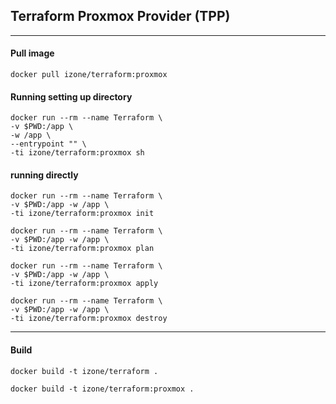 ## Terraform Proxmox Provider (TPP)
-----

#### Pull image
```
docker pull izone/terraform:proxmox
```
#### Running setting up directory
```
docker run --rm --name Terraform \
-v $PWD:/app \
-w /app \
--entrypoint "" \
-ti izone/terraform:proxmox sh
```
#### running directly
```
docker run --rm --name Terraform \
-v $PWD:/app -w /app \
-ti izone/terraform:proxmox init
```
```
docker run --rm --name Terraform \
-v $PWD:/app -w /app \
-ti izone/terraform:proxmox plan
```
```
docker run --rm --name Terraform \
-v $PWD:/app -w /app \
-ti izone/terraform:proxmox apply
```
```
docker run --rm --name Terraform \
-v $PWD:/app -w /app \
-ti izone/terraform:proxmox destroy
```
-----

#### Build
```
docker build -t izone/terraform .
```
```
docker build -t izone/terraform:proxmox .
```
